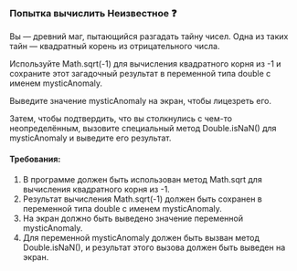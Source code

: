 
### Попытка вычислить Неизвестное ❓

Вы — древний маг, пытающийся разгадать тайну чисел. Одна из таких тайн — квадратный корень из отрицательного числа.

Используйте Math.sqrt(-1) для вычисления квадратного корня из -1 и сохраните этот загадочный результат в переменной типа double с именем mysticAnomaly.

Выведите значение mysticAnomaly на экран, чтобы лицезреть его.

Затем, чтобы подтвердить, что вы столкнулись с чем-то неопределённым, вызовите специальный метод Double.isNaN() для mysticAnomaly и выведите его результат.

#### Требования:
1. В программе должен быть использован метод Math.sqrt для вычисления квадратного корня из -1.
2. Результат вычисления Math.sqrt(-1) должен быть сохранен в переменной типа double с именем mysticAnomaly.
3. На экран должно быть выведено значение переменной mysticAnomaly.
4. Для переменной mysticAnomaly должен быть вызван метод Double.isNaN(), и результат этого вызова должен быть выведен на экран.
